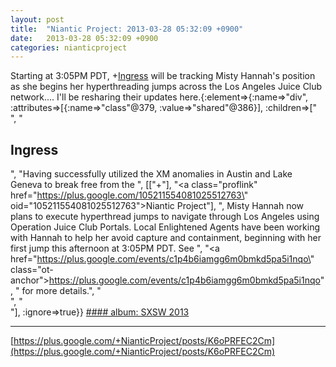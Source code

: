 ```yaml
---
layout: post
title:  "Niantic Project: 2013-03-28 05:32:09 +0900"
date:   2013-03-28 05:32:09 +0900
categories: nianticproject
---
```

Starting at 3:05PM PDT, +[Ingress](https://plus.google.com/103320655754019011706 "") will be tracking Misty Hannah's position as she begins her hyperthreading jumps across the Los Angeles Juice Club network.... I'll be resharing their updates here.{:element=>{:name=>"div", :attributes=>[{:name=>"class"@379, :value=>"shared"@386}], :children=>["<br />", "<h2>Ingress</h2>", "Having successfully utilized the XM anomalies in Austin and Lake Geneva to break free from the ", [["+"], "<a class=\"proflink\" href=\"https://plus.google.com/105211554081025512763\" oid=\"105211554081025512763\">Niantic Project</a>"], ", Misty Hannah now plans to execute hyperthread jumps to navigate through Los Angeles using Operation Juice Club Portals. Local Enlightened Agents have been working with Hannah to help her avoid capture and containment, beginning with her first jump this afternoon at 3:05PM PDT. See ", "<a href=\"https://plus.google.com/events/c1p4b6iamgg6m0bmkd5pa5i1nqo\" class=\"ot-anchor\">https://plus.google.com/events/c1p4b6iamgg6m0bmkd5pa5i1nqo</a>", " for more details.", "<br />", "<br />"], :ignore=>true}}
[#### album: SXSW 2013](https://plus.google.com/photos/103320655754019011706/albums/5860116729200513441?authkey=CLbt_dK2rJqXBg "")
- - -
[https://plus.google.com/+NianticProject/posts/K6oPRFEC2Cm](https://plus.google.com/+NianticProject/posts/K6oPRFEC2Cm)
